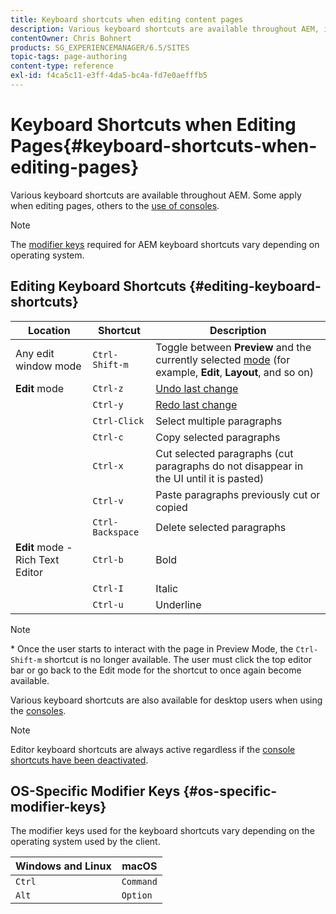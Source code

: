 ```yaml
---
title: Keyboard shortcuts when editing content pages
description: Various keyboard shortcuts are available throughout AEM, including some for page editing
contentOwner: Chris Bohnert
products: SG_EXPERIENCEMANAGER/6.5/SITES
topic-tags: page-authoring
content-type: reference
exl-id: f4ca5c11-e3ff-4da5-bc4a-fd7e0aefffb5
---
```

# Keyboard Shortcuts when Editing Pages{#keyboard-shortcuts-when-editing-pages}

Various keyboard shortcuts are available throughout AEM. Some apply when editing pages, others to the [use of consoles](/help/sites-authoring/keyboard-shortcuts.md).

>[!NOTE]
>
>The [modifier keys](/help/sites-authoring/page-authoring-keyboard-shortcuts.md#os-specific-modifier-keys) required for AEM keyboard shortcuts vary depending on operating system.

## Editing Keyboard Shortcuts {#editing-keyboard-shortcuts}

|Location|Shortcut|Description|
|---|---|---|
|Any edit window mode|`Ctrl-Shift-m`|Toggle between **Preview** and the currently selected [mode](/help/sites-authoring/author-environment-tools.md#page-modes)</a> (for example, **Edit**, **Layout**, and so on) |
|**Edit** mode|`Ctrl-z`|[Undo last change](/help/sites-authoring/editing-content.md#undoing-and-redoing-page-edits)|
||`Ctrl-y`|[Redo last change](/help/sites-authoring/editing-content.md#undoing-and-redoing-page-edits)|
||`Ctrl-Click`|Select multiple paragraphs|
||`Ctrl-c`|Copy selected paragraphs|
||`Ctrl-x`|Cut selected paragraphs (cut paragraphs do not disappear in the UI until it is pasted)|
||`Ctrl-v`|Paste paragraphs previously cut or copied|
||`Ctrl-Backspace`|Delete selected paragraphs|
|**Edit** mode - Rich Text Editor|`Ctrl-b`|Bold|
||`Ctrl-I`|Italic|
||`Ctrl-u`|Underline|

>[!NOTE]
>
>&ast; Once the user starts to interact with the page in Preview Mode, the `Ctrl-Shift-m` shortcut is no longer available. The user must click the top editor bar or go back to the Edit mode for the shortcut to once again become available.

Various keyboard shortcuts are also available for desktop users when using the [consoles](/help/sites-authoring/keyboard-shortcuts.md).

>[!NOTE]
>
>Editor keyboard shortcuts are always active regardless if the [console shortcuts have been deactivated](/help/sites-authoring/keyboard-shortcuts.md#deactivating-keyboard-shortcuts).

## OS-Specific Modifier Keys {#os-specific-modifier-keys}

The modifier keys used for the keyboard shortcuts vary depending on the operating system used by the client.

|Windows and Linux|macOS|
|---|---|
|`Ctrl`|`Command`|
|`Alt`|`Option`|
